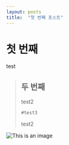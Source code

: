```yaml
---
layout: posts
title:  "첫 번째 포스트"
---
```


# 첫 번째
test
> 
> ## 두 번째
> test2
> 
>     #test3
> 
> test2


![This is an image](https://img.freepik.com/free-photo/adorable-kitty-looking-like-it-want-to-hunt_23-2149167099.jpg)


